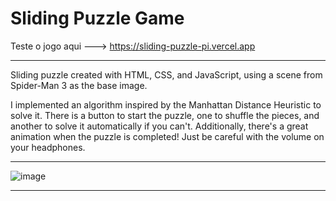 # Sliding Puzzle Game
Teste o jogo aqui ---> https://sliding-puzzle-pi.vercel.app
***
Sliding puzzle created with HTML, CSS, and JavaScript, using a scene from Spider-Man 3 as the base image.

I implemented an algorithm inspired by the Manhattan Distance Heuristic to solve it. There is a button to start the puzzle, one to shuffle the pieces, and another to solve it automatically if you can't. Additionally, there's a great animation when the puzzle is completed! Just be careful with the volume on your headphones.
***
![image](https://github.com/DanielTomazi/Sliding-Puzzle/assets/125170893/03182b20-8461-42a4-aab9-a5e51b2d91bd)
******************
